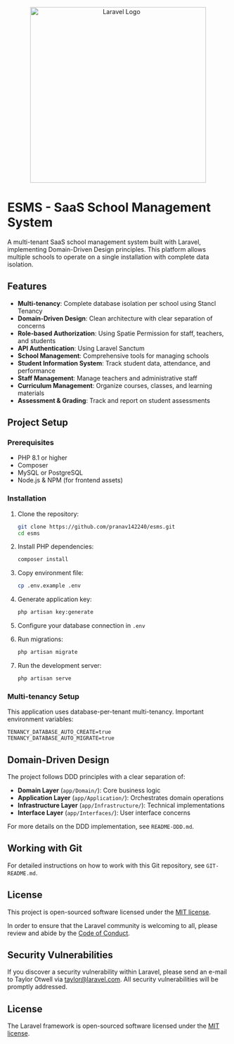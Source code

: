 <p align="center"><a href="https://laravel.com" target="_blank"><img src="https://raw.githubusercontent.com/laravel/art/master/logo-lockup/5%20SVG/2%20CMYK/1%20Full%20Color/laravel-logolockup-cmyk-red.svg" width="400" alt="Laravel Logo"></a></p>

# ESMS - SaaS School Management System

A multi-tenant SaaS school management system built with Laravel, implementing Domain-Driven Design principles. This platform allows multiple schools to operate on a single installation with complete data isolation.

## Features

- **Multi-tenancy**: Complete database isolation per school using Stancl Tenancy
- **Domain-Driven Design**: Clean architecture with clear separation of concerns
- **Role-based Authorization**: Using Spatie Permission for staff, teachers, and students
- **API Authentication**: Using Laravel Sanctum
- **School Management**: Comprehensive tools for managing schools
- **Student Information System**: Track student data, attendance, and performance
- **Staff Management**: Manage teachers and administrative staff
- **Curriculum Management**: Organize courses, classes, and learning materials
- **Assessment & Grading**: Track and report on student assessments

## Project Setup

### Prerequisites

- PHP 8.1 or higher
- Composer
- MySQL or PostgreSQL
- Node.js & NPM (for frontend assets)

### Installation

1. Clone the repository:
   ```bash
   git clone https://github.com/pranav142240/esms.git
   cd esms
   ```

2. Install PHP dependencies:
   ```bash
   composer install
   ```

3. Copy environment file:
   ```bash
   cp .env.example .env
   ```

4. Generate application key:
   ```bash
   php artisan key:generate
   ```

5. Configure your database connection in `.env`

6. Run migrations:
   ```bash
   php artisan migrate
   ```

7. Run the development server:
   ```bash
   php artisan serve
   ```

### Multi-tenancy Setup

This application uses database-per-tenant multi-tenancy. Important environment variables:

```
TENANCY_DATABASE_AUTO_CREATE=true
TENANCY_DATABASE_AUTO_MIGRATE=true
```

## Domain-Driven Design

The project follows DDD principles with a clear separation of:

- **Domain Layer** (`app/Domain/`): Core business logic
- **Application Layer** (`app/Application/`): Orchestrates domain operations
- **Infrastructure Layer** (`app/Infrastructure/`): Technical implementations
- **Interface Layer** (`app/Interfaces/`): User interface concerns

For more details on the DDD implementation, see `README-DDD.md`.

## Working with Git

For detailed instructions on how to work with this Git repository, see `GIT-README.md`.

## License

This project is open-sourced software licensed under the [MIT license](https://opensource.org/licenses/MIT).

In order to ensure that the Laravel community is welcoming to all, please review and abide by the [Code of Conduct](https://laravel.com/docs/contributions#code-of-conduct).

## Security Vulnerabilities

If you discover a security vulnerability within Laravel, please send an e-mail to Taylor Otwell via [taylor@laravel.com](mailto:taylor@laravel.com). All security vulnerabilities will be promptly addressed.

## License

The Laravel framework is open-sourced software licensed under the [MIT license](https://opensource.org/licenses/MIT).
